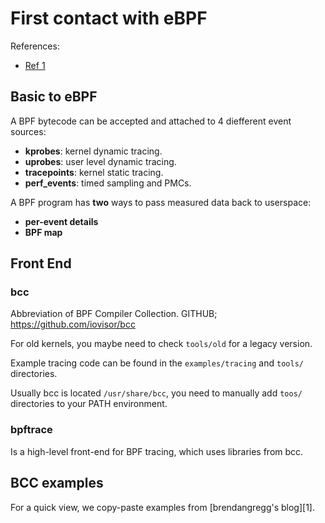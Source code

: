 # First contact with eBPF

References:

- [Ref 1](http://www.brendangregg.com/ebpf.html)


## Basic to eBPF

A BPF bytecode can be accepted and attached to 4 diefferent event sources:

- **kprobes**: kernel dynamic tracing.
- **uprobes**: user level dynamic tracing.
- **tracepoints**: kernel static tracing.
- **perf_events**: timed sampling and PMCs.

A BPF program has **two** ways to pass measured data back to userspace:

- **per-event details**
- **BPF map**

## Front End

### bcc

Abbreviation of BPF Compiler Collection.
GITHUB; https://github.com/iovisor/bcc

For old kernels, you maybe need to check `tools/old` for a legacy version.

Example tracing code can be found in the `examples/tracing` and `tools/` directories.

Usually bcc is located `/usr/share/bcc`, you need to manually add `toos/` directories to your PATH environment.

### bpftrace

Is a high-level front-end for BPF tracing, which uses libraries from bcc.

## BCC examples

For a quick view, we copy-paste examples from [brendangregg's blog][1].


